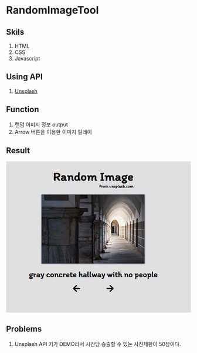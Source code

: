 # RandomImageTool

## Skils

1. HTML
2. CSS
3. Javascript

## Using API

1. [Unsplash](https://source.unsplash.com/)

## Function

1. 랜덤 이미지 정보 output
2. Arrow 버튼을 이용한 이미지 릴레이

## Result

![tool](./img/readme.png)

## Problems

1. Unsplash API 키가 DEMO라서 시간당 송출할 수 있는 사진제한이 50장이다.